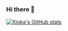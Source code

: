### Hi there 👋

[![Xloka's GitHub stats](https://github-readme-stats.vercel.app/api?username=xloka&show_icons=true&count_private=true&bg_color=30,e96443,904e95&title_color=fff&text_color=fff)](https://github.com/anuraghazra/github-readme-stats)
